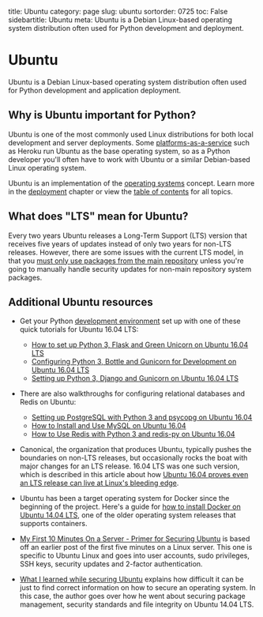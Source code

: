 title: Ubuntu
category: page
slug: ubuntu
sortorder: 0725
toc: False
sidebartitle: Ubuntu
meta: Ubuntu is a Debian Linux-based operating system distribution often used for Python development and deployment.


# Ubuntu
Ubuntu is a Debian Linux-based operating system distribution often used for 
Python development and application deployment.


## Why is Ubuntu important for Python?
Ubuntu is one of the most commonly used Linux distributions for both local
development and server deployments. Some 
[platforms-as-a-service](/platform-as-a-service.html) such as Heroku run 
Ubuntu as the base operating system, so as a Python developer you'll often
have to work with Ubuntu or a similar Debian-based Linux operating system.

<div class="well see-also">Ubuntu is an implementation of the <a href="/operating-systems.html">operating systems</a> concept. Learn more in the <a href="/deployment.html">deployment</a> chapter or view the <a href="/table-of-contents.html">table of contents</a> for all topics.</div>


## What does "LTS" mean for Ubuntu?
Every two years Ubuntu releases a Long-Term Support (LTS) version that
receives five years of updates instead of only two years for non-LTS
releases. However, there are some issues with the current LTS model,
in that you 
[must only use packages from the main repository](http://www.wilderssecurity.com/threads/ubuntu-lts-many-vulnerabilities-despite-long-term-support.385386/) 
unless you're going to manually handle security updates for non-main
repository system packages.


## Additional Ubuntu resources
* Get your Python [development environment](/development-environments.html)
  set up with one of these quick tutorials for Ubuntu 16.04 LTS:
    * [How to set up Python 3, Flask and Green Unicorn on Ubuntu 16.04 LTS](/blog/python-3-flask-green-unicorn-ubuntu-1604-xenial-xerus.html)
    * [Configuring Python 3, Bottle and Gunicorn for Development on Ubuntu 16.04 LTS](/blog/python-3-bottle-gunicorn-ubuntu-1604-xenial-xerus.html)
    * [Setting up Python 3, Django and Gunicorn on Ubuntu 16.04 LTS](/blog/python-3-django-gunicorn-ubuntu-1604-xenial-xerus.html)

* There are also walkthroughs for configuring relational databases and Redis 
  on Ubuntu:
    * [Setting up PostgreSQL with Python 3 and psycopg on Ubuntu 16.04](/blog/postgresql-python-3-psycopg2-ubuntu-1604.html)
    * [How to Install and Use MySQL on Ubuntu 16.04](/blog/install-mysql-ubuntu-1604.html)
    * [How to Use Redis with Python 3 and redis-py on Ubuntu 16.04](/blog/install-redis-use-python-3-ubuntu-1604.html)

* Canonical, the organization that produces Ubuntu, typically pushes the 
  boundaries on non-LTS releases, but occasionally rocks the boat with
  major changes for an LTS release. 16.04 LTS was one such version, which
  is described in this article about how 
  [Ubuntu 16.04 proves even an LTS release can live at Linux's bleeding edge](http://arstechnica.com/information-technology/2016/05/ubuntu-16-04-proves-even-an-lts-release-can-live-at-linuxs-bleeding-edge/).

* Ubuntu has been a target operating system for Docker since the beginning of
  the project. Here's a guide for 
  [how to install Docker on Ubuntu 14.04 LTS](http://www.liquidweb.com/kb/how-to-install-docker-on-ubuntu-14-04-lts/),
  one of the older operating system releases that supports containers.

* [My First 10 Minutes On a Server - Primer for Securing Ubuntu](http://www.codelitt.com/blog/my-first-10-minutes-on-a-server-primer-for-securing-ubuntu/)
  is based off an earlier post of the first five minutes on a Linux server.
  This one is specific to Ubuntu Linux and goes into user accounts, sudo
  privileges, SSH keys, security updates and 2-factor authentication.

* [What I learned while securing Ubuntu](https://major.io/2015/10/14/what-i-learned-while-securing-ubuntu/)
  explains how difficult it can be just to find correct information
  on how to secure an operating system. In this case, the author goes over
  how he went about securing package management, security standards and 
  file integrity on Ubuntu 14.04 LTS.

